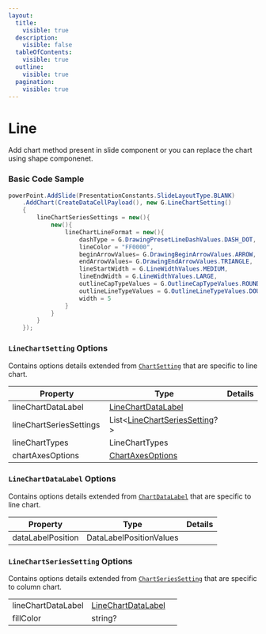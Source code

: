 ```yaml
---
layout:
  title:
    visible: true
  description:
    visible: false
  tableOfContents:
    visible: true
  outline:
    visible: true
  pagination:
    visible: true
---
```


# Line

Add chart method present in slide component or you can replace the chart using shape componenet.

### Basic Code Sample

```csharp
powerPoint.AddSlide(PresentationConstants.SlideLayoutType.BLANK)
	.AddChart(CreateDataCellPayload(), new G.LineChartSetting()
	{
		lineChartSeriesSettings = new(){
			new(){
				lineChartLineFormat = new(){
					dashType = G.DrawingPresetLineDashValues.DASH_DOT,
					lineColor = "FF0000",
					beginArrowValues= G.DrawingBeginArrowValues.ARROW,
					endArrowValues= G.DrawingEndArrowValues.TRIANGLE,
					lineStartWidth = G.LineWidthValues.MEDIUM,
					lineEndWidth = G.LineWidthValues.LARGE,
					outlineCapTypeValues = G.OutlineCapTypeValues.ROUND,
					outlineLineTypeValues = G.OutlineLineTypeValues.DOUBLE,
					width = 5
				}
			}
		}
	});
```

### `LineChartSetting` Options

Contains options details extended from [`ChartSetting`](./#chartsetting-options) that are specific to line chart.

<table><thead><tr><th width="251">Property</th><th width="287">Type</th><th>Details</th></tr></thead><tbody><tr><td>lineChartDataLabel</td><td><a href="line.md#linechartdatalabel-options">LineChartDataLabel</a></td><td></td></tr><tr><td>lineChartSeriesSettings</td><td>List&#x3C;<a href="line.md#linechartseriessetting-options">LineChartSeriesSetting</a>?></td><td></td></tr><tr><td>lineChartTypes</td><td>LineChartTypes</td><td></td></tr><tr><td>chartAxesOptions</td><td><a href="./#chartaxesoptions-options">ChartAxesOptions</a></td><td></td></tr></tbody></table>

### `LineChartDataLabel` Options

Contains options details extended from [`ChartDataLabel`](./#chartdatalabel-options) that are specific to line chart.

| Property          | Type                    | Details |
| ----------------- | ----------------------- | ------- |
| dataLabelPosition | DataLabelPositionValues |         |

### `LineChartSeriesSetting` Options

Contains options details extended from [`ChartSeriesSetting`](./#chartseriessetting-options) that are specific to column chart.

|                    |                                                          |   |
| ------------------ | -------------------------------------------------------- | - |
| lineChartDataLabel | [LineChartDataLabel](line.md#linechartdatalabel-options) |   |
| fillColor          | string?                                                  |   |
